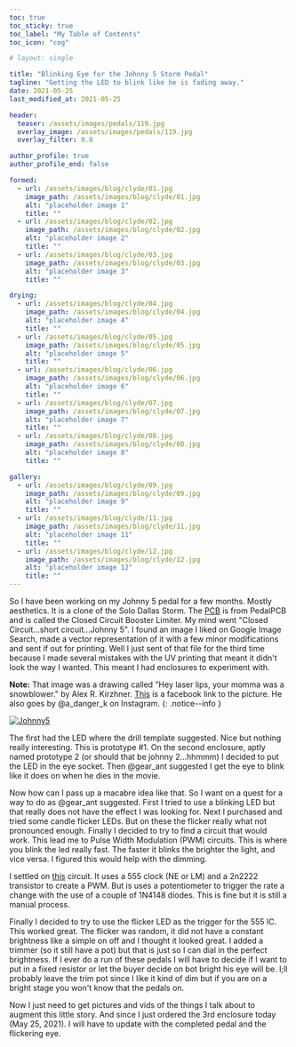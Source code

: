 ```yaml
---
toc: true
toc_sticky: true
toc_label: "My Table of Contents"
toc_icon: "cog"

# layout: single

title: "Blinking Eye for the Johnny 5 Storm Pedal"
tagline: "Getting the LED to blink like he is fading away."
date: 2021-05-25
last_modified_at: 2021-05-25

header:
  teaser: /assets/images/pedals/119.jpg
  overlay_image: /assets/images/pedals/119.jpg
  overlay_filter: 0.8

author_profile: true
author_profile_end: false

formed:
  - url: /assets/images/blog/clyde/01.jpg
    image_path: /assets/images/blog/clyde/01.jpg
    alt: "placeholder image 1"
    title: ""
  - url: /assets/images/blog/clyde/02.jpg
    image_path: /assets/images/blog/clyde/02.jpg
    alt: "placeholder image 2"
    title: ""
  - url: /assets/images/blog/clyde/03.jpg
    image_path: /assets/images/blog/clyde/03.jpg
    alt: "placeholder image 3"
    title: ""

drying:
  - url: /assets/images/blog/clyde/04.jpg
    image_path: /assets/images/blog/clyde/04.jpg
    alt: "placeholder image 4"
    title: ""
  - url: /assets/images/blog/clyde/05.jpg
    image_path: /assets/images/blog/clyde/05.jpg
    alt: "placeholder image 5"
    title: ""
  - url: /assets/images/blog/clyde/06.jpg
    image_path: /assets/images/blog/clyde/06.jpg
    alt: "placeholder image 6"
    title: ""
  - url: /assets/images/blog/clyde/07.jpg
    image_path: /assets/images/blog/clyde/07.jpg
    alt: "placeholder image 7"
    title: ""
  - url: /assets/images/blog/clyde/08.jpg
    image_path: /assets/images/blog/clyde/08.jpg
    alt: "placeholder image 8"
    title: ""

gallery:
  - url: /assets/images/blog/clyde/09.jpg
    image_path: /assets/images/blog/clyde/09.jpg
    alt: "placeholder image 9"
    title: ""
  - url: /assets/images/blog/clyde/11.jpg
    image_path: /assets/images/blog/clyde/11.jpg
    alt: "placeholder image 11"
    title: ""
  - url: /assets/images/blog/clyde/12.jpg
    image_path: /assets/images/blog/clyde/12.jpg
    alt: "placeholder image 12"
    title: ""
---
```


So I have been working on my Johnny 5 pedal for a few months. Mostly aesthetics. It is a clone of the Solo Dallas Storm. The [PCB](https://www.pedalpcb.com/product/closedcircuit/) is from PedalPCB and is called the Closed Circuit Booster Limiter. My mind went "Closed Circuit...short circuit...Johnny 5". I found an image I liked on Google Image Search, made a vector representation of it with a few minor modifications and sent if out for printing. Well I just sent of that file for the third time because I made several mistakes with the UV printing that meant it didn't look the way I wanted. This meant I had enclosures to experiment with. 

**Note:** That image was a drawing called "Hey laser lips, your momma was a snowblower." by Alex R. Kirzhner. [This](https://www.facebook.com/690329601012923/photos/pb.690329601012923.-2207520000../1583790585000149/?type=3&theater) is a facebook link to the picture. He also goes by @a_danger_k on Instagram.
{: .notice--info }

[![Johnny5](https://scontent-bos3-1.xx.fbcdn.net/v/t1.18169-9/25507651_1583790585000149_4094225934734760155_n.jpg?_nc_cat=103&ccb=1-3&_nc_sid=973b4a&_nc_aid=0&_nc_ohc=604rZxWeGVwAX9Mr2T7&_nc_ht=scontent-bos3-1.xx&oh=fd254aea28466b772754d94bc01567b3&oe=60D18062)](https://scontent-bos3-1.xx.fbcdn.net/v/t1.18169-9/25507651_1583790585000149_4094225934734760155_n.jpg?_nc_cat=103&ccb=1-3&_nc_sid=973b4a&_nc_aid=0&_nc_ohc=604rZxWeGVwAX9Mr2T7&_nc_ht=scontent-bos3-1.xx&oh=fd254aea28466b772754d94bc01567b3&oe=60D18062)

The first had the LED where the drill template suggested. Nice but nothing really interesting. This is prototype #1. On the second enclosure, aptly named prototype 2 (or should that be johnny 2...hhmmm) I decided to put the LED in the eye socket. Then @gear_ant suggested I get the eye to blink like it does on when he dies in the movie.

Now how can I pass up a macabre idea like that. So I want on a quest for a way to do as @gear_ant suggested. First I tried to use a blinking LED but that really does not have the effect I was looking for. Next I purchased and tried some candle flicker LEDs. But on these the flicker really what not pronounced enough. Finally I decided to try to find a circuit that would work. This lead me to Pulse Width Modulation (PWM) circuits. This is where you blink the led really fast. The faster it blinks the brighter the light, and vice versa. I figured this would help with the dimming.

I settled on [this](https://www.electronicshub.org/pwm-led-dimmer-using-ne555/) circuit. It uses a 555 clock (NE or LM) and a 2n2222 transistor to create a PWM. But is uses a potentiometer to trigger the rate a change with the use of a couple of 1N4148 diodes. This is fine but it is still a manual process. 

Finally I decided to try to use the flicker LED as the trigger for the 555 IC. This worked great. The flicker was random, it did not have a constant brightness like a simple on off and I thought it looked great. I added a trimmer (so it still have a pot) but that is just so I can dial in the perfect brightness. If I ever do a run of these pedals I will have to decide if I want to put in a fixed resistor or let the buyer decide on bot bright his eye will be. I;ll probably leave the trim pot since I like it kind of dim but if you are on a bright stage you won't know that the pedals on.

Now I just need to get pictures and vids of the things I talk about to augment this little story. And since I just ordered the 3rd enclosure today (May 25, 2021). I will have to update with the completed pedal and the flickering eye.